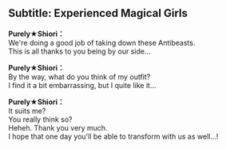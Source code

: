 # 

  
## Subtitle: Experienced Magical Girls
  
**Purely★Shiori：**  
We're doing a good job of taking down these Antibeasts.  
This is all thanks to you being by our side...  
  
**Purely★Shiori：**  
By the way, what do you think of my outfit?  
I find it a bit embarrassing, but I quite like it...  
  
**Purely★Shiori：**  
It suits me?  
You really think so?  
Heheh. Thank you very much.  
I hope that one day you'll be able to transform with us as well...!  
